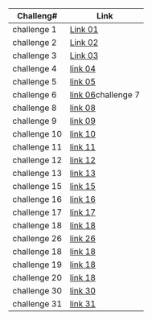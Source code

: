 
Challeng# | Link
---------|---------
challenge 1    |[Link 01](https://github.com/MohammedGhafri/data-structures-and-algorithms-python/blob/master/data_structures_and_algorithms/challenges/array_reverse)
challenge 2    |[Link 02](https://github.com/MohammedGhafri/data-structures-and-algorithms-python/blob/master/data_structures_and_algorithms/challenges/array_shift)
challenge 3    |[Link 03](https://github.com/MohammedGhafri/data-structures-and-algorithms-python/blob/master/data_structures_and_algorithms/challenges/array_binary_search)
challenge 4    |[link 04](https://github.com/MohammedGhafri/data-structures-and-algorithms-python/blob/master/data_structures_and_algorithms/challenges/challenge_four)
challenge 5    |[link 05](https://github.com/MohammedGhafri/data-structures-and-algorithms-python/blob/master/data_structures_and_algorithms/challenges/linked_list)
challenge 6    |[link 06](https://github.com/MohammedGhafri/data-structures-and-algorithms-python/blob/master/data_structures_and_algorithms/challenges/linked_list)challenge 7    |[link 07](https://github.com/MohammedGhafri/data-structures-and-algorithms-python/blob/master/data_structures_and_algorithms/challenges/linked_list)
challenge 8    |[link 08](https://github.com/MohammedGhafri/data-structures-and-algorithms-python/blob/master/data_structures_and_algorithms/challenges/linked_list)
challenge 9    |[link 09](https://github.com/MohammedGhafri/data-structures-and-algorithms-python/blob/master/data_structures_and_algorithms/challenges/linked_list)
challenge 10   |[link 10](https://github.com/MohammedGhafri/data-structures-and-algorithms-python/blob/master/data_structures_and_algorithms/challenges/linked_list)
challenge 11   |[link 11](https://github.com/MohammedGhafri/data-structures-and-algorithms-python/blob/master/data_structures_and_algorithms/challenges/linked_list)
challenge 12   |[link 12](https://github.com/MohammedGhafri/data-structures-and-algorithms-python/blob/master/data_structures_and_algorithms/challenges/linked_list)
challenge 13   |[link 13](https://github.com/MohammedGhafri/data-structures-and-algorithms-python/blob/master/data_structures_and_algorithms/challenges/linked_list)
challenge 15   |[link 15](https://github.com/MohammedGhafri/data-structures-and-algorithms-python/blob/master/data_structures_and_algorithms/challenges/tree)
challenge 16   |[link 16](https://github.com/MohammedGhafri/data-structures-and-algorithms-python/blob/master/data_structures_and_algorithms/challenges/tree)
challenge 17   |[link 17](https://github.com/MohammedGhafri/data-structures-and-algorithms-python/blob/master/data_structures_and_algorithms/challenges/tree)
challenge 18   |[link 18](https://github.com/MohammedGhafri/data-structures-and-algorithms-python/blob/master/data_structures_and_algorithms/challenges/fizz_buzz_tree)
challenge 26   |[link 26](https://github.com/MohammedGhafri/data-structures-and-algorithms-python/blob/master/data_structures_and_algorithms/challenges/insertion_sort)
challenge 18   |[link 18](https://github.com/MohammedGhafri/data-structures-and-algorithms-python/blob/master/data_structures_and_algorithms/challenges/fizz_buzz_tree)
challenge 19   |[link 18](https://github.com/MohammedGhafri/data-structures-and-algorithms-python/blob/master/data_structures_and_algorithms/challenges/fizz_buzz_tree)
challenge 20   |[link 18](https://github.com/MohammedGhafri/data-structures-and-algorithms-python/blob/master/data_structures_and_algorithms/challenges/fizz_buzz_tree)
challenge 30   |[link 30](https://github.com/MohammedGhafri/data-structures-and-algorithms-python/blob/master/data_structures_and_algorithms/challenges/hashtable)
challenge 31   |[link 31](https://github.com/MohammedGhafri/data-structures-and-algorithms-python/blob/master/data_structures_and_algorithms/challenges/repeated_word)



